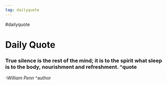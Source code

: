 ```yaml
---
tag: dailyquote
---
```


#dailyquote

# Daily Quote

### True silence is the rest of the mind; it is to the spirit what sleep is to the body, nourishment and refreshment. ^quote
*-William Penn* ^author

